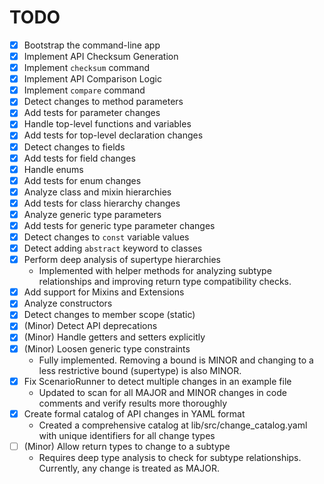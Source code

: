 # TODO

- [x] Bootstrap the command-line app
- [x] Implement API Checksum Generation
- [x] Implement `checksum` command
- [x] Implement API Comparison Logic
- [x] Implement `compare` command
- [x] Detect changes to method parameters
- [x] Add tests for parameter changes
- [x] Handle top-level functions and variables
- [x] Add tests for top-level declaration changes
- [x] Detect changes to fields
- [x] Add tests for field changes
- [x] Handle enums
- [x] Add tests for enum changes
- [x] Analyze class and mixin hierarchies
- [x] Add tests for class hierarchy changes
- [x] Analyze generic type parameters
- [x] Add tests for generic type parameter changes
- [x] Detect changes to `const` variable values
- [x] Detect adding `abstract` keyword to classes
- [x] Perform deep analysis of supertype hierarchies
  - Implemented with helper methods for analyzing subtype relationships and improving return type compatibility checks.
- [x] Add support for Mixins and Extensions
- [x] Analyze constructors
- [x] Detect changes to member scope (static)
- [x] (Minor) Detect API deprecations
- [x] (Minor) Handle getters and setters explicitly
- [x] (Minor) Loosen generic type constraints
  - Fully implemented. Removing a bound is MINOR and changing to a less restrictive bound (supertype) is also MINOR.
- [x] Fix ScenarioRunner to detect multiple changes in an example file
  - Updated to scan for all MAJOR and MINOR changes in code comments and verify results more thoroughly
- [x] Create formal catalog of API changes in YAML format
  - Created a comprehensive catalog at lib/src/change_catalog.yaml with unique identifiers for all change types
- [ ] (Minor) Allow return types to change to a subtype
  - Requires deep type analysis to check for subtype relationships. Currently, any change is treated as MAJOR.
